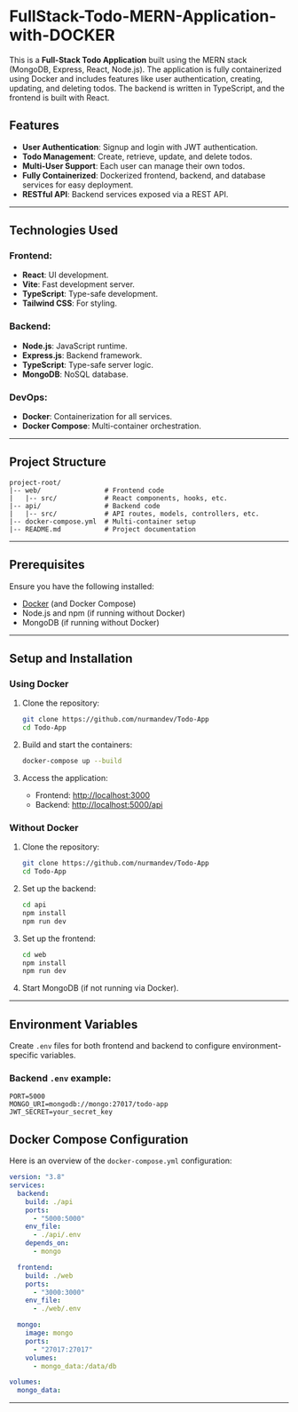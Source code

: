 # FullStack-Todo-MERN-Application-with-DOCKER

This is a **Full-Stack Todo Application** built using the MERN stack (MongoDB, Express, React, Node.js). The application is fully containerized using Docker and includes features like user authentication, creating, updating, and deleting todos. The backend is written in TypeScript, and the frontend is built with React.

## Features

- **User Authentication**: Signup and login with JWT authentication.
- **Todo Management**: Create, retrieve, update, and delete todos.
- **Multi-User Support**: Each user can manage their own todos.
- **Fully Containerized**: Dockerized frontend, backend, and database services for easy deployment.
- **RESTful API**: Backend services exposed via a REST API.

---

## Technologies Used

### Frontend:

- **React**: UI development.
- **Vite**: Fast development server.
- **TypeScript**: Type-safe development.
- **Tailwind CSS**: For styling.

### Backend:

- **Node.js**: JavaScript runtime.
- **Express.js**: Backend framework.
- **TypeScript**: Type-safe server logic.
- **MongoDB**: NoSQL database.

### DevOps:

- **Docker**: Containerization for all services.
- **Docker Compose**: Multi-container orchestration.

---

## Project Structure

```
project-root/
|-- web/                # Frontend code
|   |-- src/            # React components, hooks, etc.
|-- api/                # Backend code
|   |-- src/            # API routes, models, controllers, etc.
|-- docker-compose.yml  # Multi-container setup
|-- README.md           # Project documentation
```

---

## Prerequisites

Ensure you have the following installed:

- [Docker](https://www.docker.com/) (and Docker Compose)
- Node.js and npm (if running without Docker)
- MongoDB (if running without Docker)

---

## Setup and Installation

### Using Docker

1. Clone the repository:

   ```bash
   git clone https://github.com/nurmandev/Todo-App
   cd Todo-App
   ```

2. Build and start the containers:

   ```bash
   docker-compose up --build
   ```

3. Access the application:
   - Frontend: [http://localhost:3000](http://localhost:3000)
   - Backend: [http://localhost:5000/api](http://localhost:5000/api)

### Without Docker

1. Clone the repository:

   ```bash
   git clone https://github.com/nurmandev/Todo-App
   cd Todo-App
   ```

2. Set up the backend:

   ```bash
   cd api
   npm install
   npm run dev
   ```

3. Set up the frontend:

   ```bash
   cd web
   npm install
   npm run dev
   ```

4. Start MongoDB (if not running via Docker).

---

## Environment Variables

Create `.env` files for both frontend and backend to configure environment-specific variables.

### Backend `.env` example:

```env
PORT=5000
MONGO_URI=mongodb://mongo:27017/todo-app
JWT_SECRET=your_secret_key
```

## Docker Compose Configuration

Here is an overview of the `docker-compose.yml` configuration:

```yaml
version: "3.8"
services:
  backend:
    build: ./api
    ports:
      - "5000:5000"
    env_file:
      - ./api/.env
    depends_on:
      - mongo

  frontend:
    build: ./web
    ports:
      - "3000:3000"
    env_file:
      - ./web/.env

  mongo:
    image: mongo
    ports:
      - "27017:27017"
    volumes:
      - mongo_data:/data/db

volumes:
  mongo_data:
```

---
